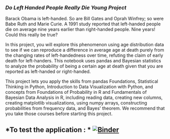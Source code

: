 ### *Do Left Handed People Really Die Young Project*
Barack Obama is left-handed. So are Bill Gates and Oprah Winfrey; so were Babe Ruth and Marie Curie.
A 1991 study reported that left-handed people die on average nine years earlier than right-handed people. Nine years! Could this really be true?

In this project, you will explore this phenomenon using age distribution data to see if we can reproduce a difference in average age at death purely from the changing rates of left-handedness over time, refuting the claim of early death for left-handers. This notebook uses pandas and Bayesian statistics to analyze the probability of being a certain age at death given that you are reported as left-handed or right-handed.

This project lets you apply the skills from pandas Foundations, Statistical Thinking in Python, Introduction to Data Visualization with Python, and concepts from Foundations of Probability in R and Fundamentals of Bayesian Data Analysis in R, including reading data, creating new columns, creating matplotlib visualizations, using numpy arrays, constructing probabilities from frequency data, and Bayes' theorem. We recommend that you take those courses before starting this project.

## *To test the application : * [![Binder](https://mybinder.org/badge_logo.svg)](https://mybinder.org/v2/gh/ranyacharef/Do_Left_handed_People_Really_Die_Young/master)
